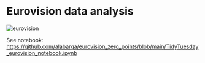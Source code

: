 # Eurovision data analysis

![eurovision](https://github.com/user-attachments/assets/063cc4a6-ce3e-43ec-8e14-e5c608a22245)

See notebook: https://github.com/alabarga/eurovision_zero_points/blob/main/TidyTuesday_eurovision_notebook.ipynb
